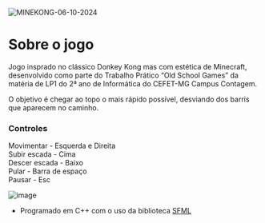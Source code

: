 ![MINEKONG-06-10-2024](https://github.com/user-attachments/assets/e6d7d8bf-f35d-4aa7-b40e-b2537d5a5eac)

# Sobre o jogo
Jogo insprado no clássico Donkey Kong mas com estética de Minecraft, desenvolvido como parte do Trabalho Prático “Old School Games” da matéria de LP1 do 2ª ano de Informática do CEFET-MG Campus Contagem.

O objetivo é chegar ao topo o mais rápido possível, desviando dos barris que aparecem no caminho.

### Controles
Movimentar - Esquerda e Direita </br>
Subir escada - Cima </br>
Descer escada - Baixo </br>
Pular - Barra de espaço </br>
Pausar - Esc </br>

![image](https://github.com/user-attachments/assets/7c9c8b2a-119d-4a4d-8983-7ee2309eb966)

- Programado em C++ com o uso da biblioteca [SFML](https://www.sfml-dev.org/)
